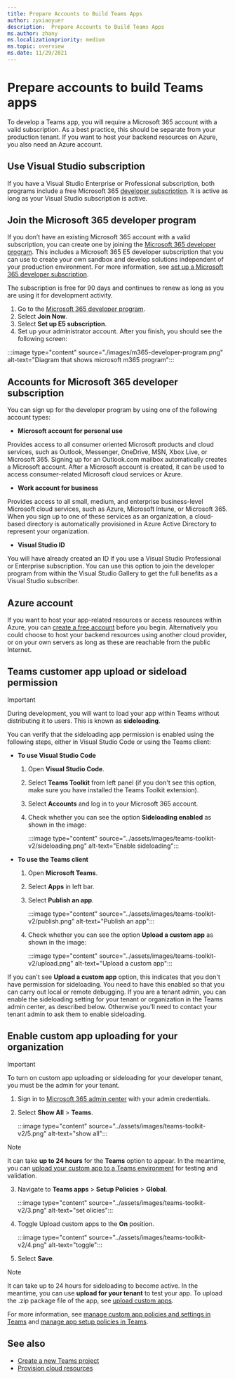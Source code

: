 ```yaml
---
title: Prepare Accounts to Build Teams Apps
author: zyxiaoyuer
description:  Prepare Accounts to Build Teams Apps
ms.author: zhany
ms.localizationpriority: medium
ms.topic: overview
ms.date: 11/29/2021
---
```



# Prepare accounts to build Teams apps

To develop a Teams app, you will require a Microsoft 365 account with a valid subscription. As a best practice, this should be separate from your production tenant. If you want to host your backend resources on Azure, you also need an Azure account.

## Use Visual Studio subscription

If you have a Visual Studio Enterprise or Professional subscription, both programs include a free Microsoft 365 [developer subscription](https://aka.ms/MyVisualStudioBenefits). It is active as long as your Visual Studio subscription is active.

## Join the Microsoft 365 developer program

If you don’t have an existing Microsoft 365 account with a valid subscription, you can create one by joining the [Microsoft 365 developer program](https://developer.microsoft.com/microsoft-365/dev-program). This includes a Microsoft 365 E5 developer subscription that you can use to create your own sandbox and develop solutions independent of your production environment. For more information, see [set up a Microsoft 365 developer subscription](https://developer.microsoft.com/microsoft-365/dev-program).

The subscription is free for 90 days and continues to renew as long as you are using it for development activity. 

1. Go to the [Microsoft 365 developer program](https://developer.microsoft.com/microsoft-365/dev-program).
2. Select **Join Now**.
3. Select **Set up E5 subscription**.
4. Set up your administrator account. After you finish, you should see the following screen:

:::image type="content" source="./images/m365-developer-program.png" alt-text="Diagram that shows microsoft m365 program":::

## Accounts for Microsoft 365 developer subscription

You can sign up for the developer program by using one of the following account types:

- **Microsoft account for personal use** 

Provides access to all consumer oriented Microsoft products and cloud services, such as Outlook, Messenger, OneDrive, MSN, Xbox Live, or Microsoft 365. Signing up for an Outlook.com mailbox automatically creates a Microsoft account. After a Microsoft account is created, it can be used to access consumer-related Microsoft cloud services or Azure.

- **Work account for business**

Provides access to all small, medium, and enterprise business-level Microsoft cloud services, such as Azure, Microsoft Intune, or Microsoft 365. When you sign up to one of these services as an organization, a cloud-based directory is automatically provisioned in Azure Active Directory to represent your organization.

- **Visual Studio ID**

You will have already created an ID if you use a Visual Studio Professional or Enterprise subscription. You can use this option to join the developer program from within the Visual Studio Gallery to get the full benefits as a Visual Studio subscriber.

## Azure account

If you want to host your app-related resources or access resources within Azure, you can [create a free account](https://azure.microsoft.com/free/) before you begin. Alternatively you could choose to host your backend resources using another cloud provider, or on your own servers as long as these are reachable from the public Internet.

## Teams customer app upload or sideload permission

> [!IMPORTANT]
> During development, you will want to load your app within Teams without distributing it to users. This is known as **sideloading**.

You can verify that the sideloading app permission is enabled using the following steps, either in Visual Studio Code or using the Teams client:

* **To use Visual Studio Code**

    1. Open **Visual Studio Code**.
    1. Select **Teams Toolkit** from left panel (if you don't see this option, make sure you have installed the Teams Toolkit extension).
    1. Select **Accounts** and log in to your Microsoft 365 account.
    1. Check whether you can see the option **Sideloading enabled** as shown in the image:

       :::image type="content" source="../assets/images/teams-toolkit-v2/sideloading.png" alt-text="Enable sideloading":::

* **To use the Teams client**

    1. Open **Microsoft Teams**.
    2. Select **Apps** in left bar.
    3. Select **Publish an app**.

       :::image type="content" source="../assets/images/teams-toolkit-v2/publish.png" alt-text="Publish an app":::

    4. Check whether you can see the option **Upload a custom app** as shown in the image:

       :::image type="content" source="../assets/images/teams-toolkit-v2/upload.png" alt-text="Upload a custom app":::

If you can't see **Upload a custom app** option, this indicates that you don't have permission for sideloading. You need to have this enabled so that you can carry out local or remote debugging. If you are a tenant admin, you can enable the sideloading setting for your tenant or organization in the Teams admin center, as described below. Otherwise you'll need to contact your tenant admin to ask them to enable sideloading.

## Enable custom app uploading for your organization

> [!IMPORTANT]
> To turn on custom app uploading or sideloading for your developer tenant, you must be the admin for your tenant.

1. Sign in to [Microsoft 365 admin center](https://admin.microsoft.com/Adminportal/Home?source=applauncher#/homepage#/) with your admin credentials.

2. Select **Show All** > **Teams**.

   :::image type="content" source="../assets/images/teams-toolkit-v2/5.png" alt-text="show all":::

> [!NOTE]
> It can take **up to 24 hours** for the **Teams** option to appear. In the meantime, you can [upload your custom app to a Teams environment](/microsoftteams/upload-custom-apps) for testing and validation.

3. Navigate to **Teams apps** > **Setup Policies** > **Global**.

   :::image type="content" source="../assets/images/teams-toolkit-v2/3.png" alt-text="set olicies":::

4. Toggle Upload custom apps to the **On** position.

   :::image type="content" source="../assets/images/teams-toolkit-v2/4.png" alt-text="toggle":::

5. Select **Save**. 

> [!Note]
> It can take up to 24 hours for sideloading to become active. In the meantime, you can use **upload for your tenant** to test your app. To upload the .zip package file of the app, see [upload custom apps](/microsoftteams/teams-app-setup-policies).

For more information, see [manage custom app policies and settings in Teams](/microsoftteams/teams-custom-app-policies-and-settings) and [manage app setup policies in Teams](/microsoftteams/teams-app-setup-policies).

## See also

* [Create a new Teams project](create-new-project.md)
* [Provision cloud resources](provision.md)

